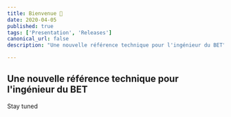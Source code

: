 ```yaml
---
title: Bienvenue 🎉
date: 2020-04-05
published: true
tags: ['Presentation', 'Releases']
canonical_url: false
description: "Une nouvelle référence technique pour l'ingénieur du BET"

---
```


## Une nouvelle référence technique pour l'ingénieur du BET

Stay tuned